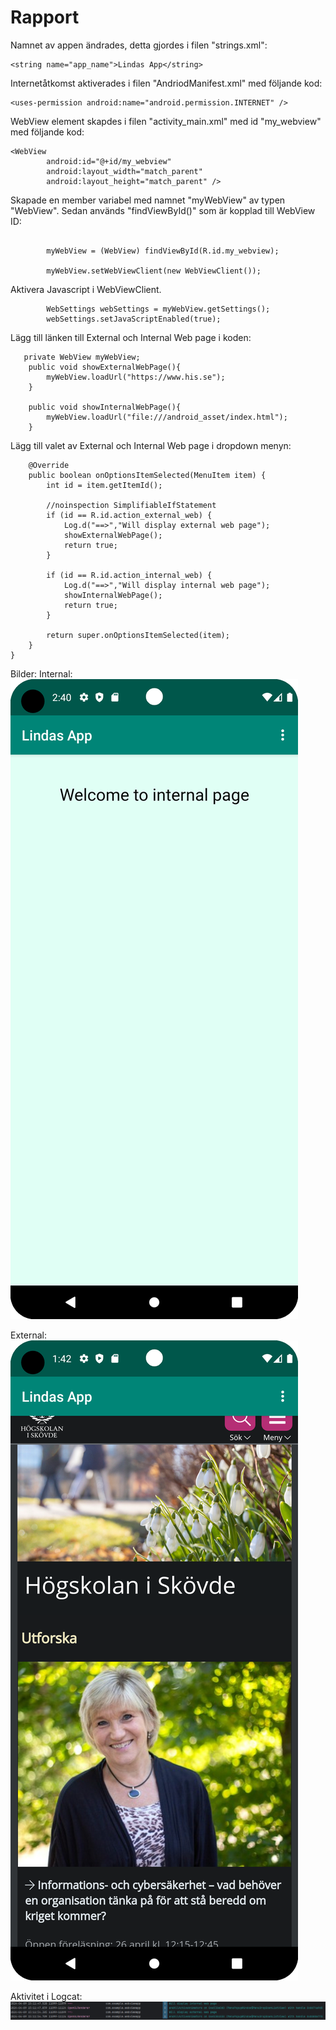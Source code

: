 
# Rapport

Namnet av appen ändrades, detta gjordes i filen "strings.xml": 
```
<string name="app_name">Lindas App</string>
```

Internetåtkomst aktiverades i filen "AndriodManifest.xml" med följande kod:
```
<uses-permission android:name="android.permission.INTERNET" />
```

WebView element skapdes i filen "activity_main.xml" med id "my_webview" med följande kod:
```
<WebView
        android:id="@+id/my_webview"
        android:layout_width="match_parent"
        android:layout_height="match_parent" />
```

Skapade en member variabel med namnet "myWebView" av typen "WebView". Sedan används "findViewById()" som är kopplad till WebView ID:
```

        myWebView = (WebView) findViewById(R.id.my_webview);

        myWebView.setWebViewClient(new WebViewClient());
```

Aktivera Javascript i WebViewClient.
```
        WebSettings webSettings = myWebView.getSettings();
        webSettings.setJavaScriptEnabled(true);
```

Lägg till länken till External och Internal Web page i koden:
```
   private WebView myWebView;
    public void showExternalWebPage(){
        myWebView.loadUrl("https://www.his.se");
    }

    public void showInternalWebPage(){
        myWebView.loadUrl("file:///android_asset/index.html");
    }
```

Lägg till valet av External och Internal Web page i dropdown menyn:

```
    @Override
    public boolean onOptionsItemSelected(MenuItem item) {
        int id = item.getItemId();

        //noinspection SimplifiableIfStatement
        if (id == R.id.action_external_web) {
            Log.d("==>","Will display external web page");
            showExternalWebPage();
            return true;
        }

        if (id == R.id.action_internal_web) {
            Log.d("==>","Will display internal web page");
            showInternalWebPage();
            return true;
        }

        return super.onOptionsItemSelected(item);
    }
}
```

Bilder:
Internal:
![](InternalImg.png)

External:
![](ExternalImg.png)

Aktivitet i Logcat:
![](Logcat.png)

